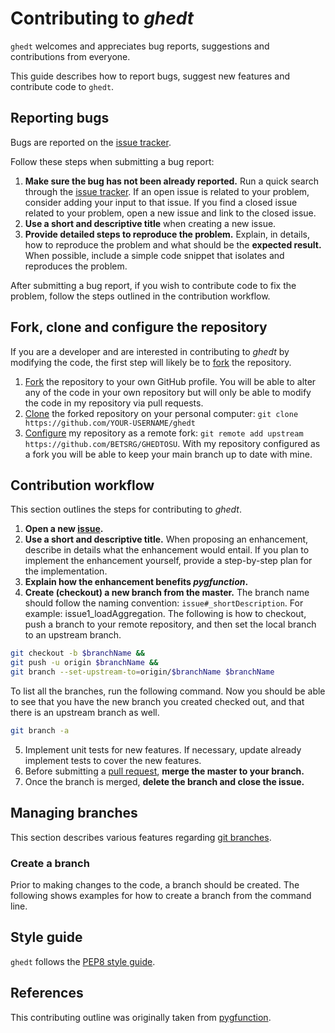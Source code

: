 # Contributing to _ghedt_

`ghedt` welcomes and appreciates bug reports, suggestions and contributions from
everyone.

This guide describes how to report bugs, suggest new features and contribute
code to `ghedt`.

## Reporting bugs

Bugs are reported on the [issue tracker][#issue_tracker].

Follow these steps when submitting a bug report:

1. **Make sure the bug has not been already reported.** Run a quick search
   through the [issue tracker][#issue_tracker].
   If an open issue is related to your problem, consider adding your input to that
   issue. If you find a closed issue related to your problem, open a new issue
   and link to the closed issue.
2. **Use a short and descriptive title** when creating a new issue.
3. **Provide detailed steps to reproduce the problem.** Explain, in details,
   how to reproduce the problem and what should be the **expected result.** When
   possible, include a simple code snippet that isolates and reproduces the
   problem.

After submitting a bug report, if you wish to contribute code to fix the
problem, follow the steps outlined in the contribution workflow.

## Fork, clone and configure the repository

If you are a developer and are interested in contributing to _ghedt_ by
modifying the code, the first step will likely be to [fork][#fork] the
repository.

1. [Fork][#fork] the repository to your own GitHub profile. You will be able to
   alter any of the code in your own repository but will only be able to modify
   the code in my repository via pull requests.
2. [Clone][#clone] the forked repository on your personal computer: `git clone https://github.com/YOUR-USERNAME/ghedt`
3. [Configure][#configure] my repository as a remote fork: `git remote add upstream https://github.com/BETSRG/GHEDTOSU`.
   With my repository configured as a fork you will be able to keep your main
   branch up to date with mine.

## Contribution workflow

This section outlines the steps for contributing to _ghedt_.

1. **Open a new [issue][#issue_tracker].**
2. **Use a short and descriptive title.** When proposing an enhancement,
   describe in details what the enhancement would entail. If you plan to implement
   the enhancement yourself, provide a step-by-step plan for the implementation.
3. **Explain how the enhancement benefits _pygfunction_.**
4. **Create (checkout) a new branch from the master.** The branch name should
   follow the naming convention: `issue#_shortDescription`. For example:
   issue1_loadAggregation. The following is how to checkout, push a branch to your
   remote repository, and then set the local branch to an upstream branch.

```bash
git checkout -b $branchName &&
git push -u origin $branchName &&
git branch --set-upstream-to=origin/$branchName $branchName
```

To list all the branches, run the following command. Now you should be able to
see that you have the new branch you created checked out, and that there is an
upstream branch as well.

```bash
git branch -a
```

5. Implement unit tests for new features. If necessary, update already
   implement tests to cover the new features.
6. Before submitting a [pull request][#pull_request], **merge the master to your
   branch.**
7. Once the branch is merged, **delete the branch and close the issue.**

## Managing branches

This section describes various features regarding [git branches][#git_branches].

### Create a branch

Prior to making changes to the code, a branch should be created. The following
shows examples for how to create a branch from the command line.

## Style guide

`ghedt` follows the [PEP8 style guide][#pep].

## References

This contributing outline was originally taken from [pygfunction](https://github.com/MassimoCimmino/pygfunction/blob/master/CONTRIBUTING.md).

[#clone]: https://docs.github.com/en/get-started/quickstart/fork-a-repo#cloning-your-forked-repository
[#configure]: https://docs.github.com/en/pull-requests/collaborating-with-pull-requests/working-with-forks/configuring-a-remote-for-a-fork
[#fork]: https://docs.github.com/en/get-started/quickstart/fork-a-repo
[#git_branches]: https://git-scm.com/book/en/v2/Git-Branching-Branches-in-a-Nutshell
[#issue_tracker]: https://github.com/BETSRG/GHEDTOSU/issues
[#numpydoc]: https://github.com/numpy/numpy/blob/master/doc/example.py
[#pep]: https://www.python.org/dev/peps/pep-0008
[#pull_request]: https://github.com/BETSRG/GHEDTOSU/pulls
[#sphinx]: https://sphinxcontrib-napoleon.readthedocs.io/en/latest/example_numpy.html

